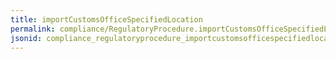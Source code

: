 ```yaml
---
title: importCustomsOfficeSpecifiedLocation
permalink: compliance/RegulatoryProcedure.importCustomsOfficeSpecifiedLocation.html
jsonid: compliance_regulatoryprocedure_importcustomsofficespecifiedlocation
---
```

